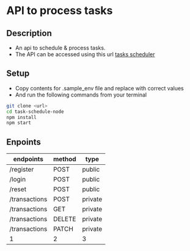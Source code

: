 # API to process tasks

## Description
 - An api to schedule & process tasks.
 - The API can be accessed using this url [tasks scheduler](https://murmuring-savannah-87995.herokuapp.com/)

## Setup
- Copy contents for .sample_env file and replace with correct values
- And run the following commands from your terminal
```bash
git clone <url>
cd task-schedule-node
npm install
npm start
```
## Enpoints

endpoints | method | type
--- | --- | ---
/register | POST | public
/login | POST | public
/reset | POST | public
/transactions | POST | private
/transactions | GET | private
/transactions | DELETE | private
/transactions | PATCH | private
1 | 2 | 3
